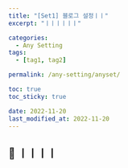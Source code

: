 ```yaml
---
title: "[Set1] 블로그 설정ㅣㅣ"
excerpt: "ㅣㅣㅣㅣㅣㅣ"

categories:
  - Any Setting
tags:
  - [tag1, tag2]

permalink: /any-setting/anyset/

toc: true
toc_sticky: true

date: 2022-11-20
last_modified_at: 2022-11-20
---
```


## 🦥 ㅣㅣㅣㅣ


